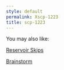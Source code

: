 ```yaml
---
style: default
permalink: Xscp-1223
title: scp-1223
---
```

You may also like:

[Reservoir Skips](http://scp-wiki.net/reservoir-skips)

[Brainstorm](http://scp-wiki.net/brainstorm)
